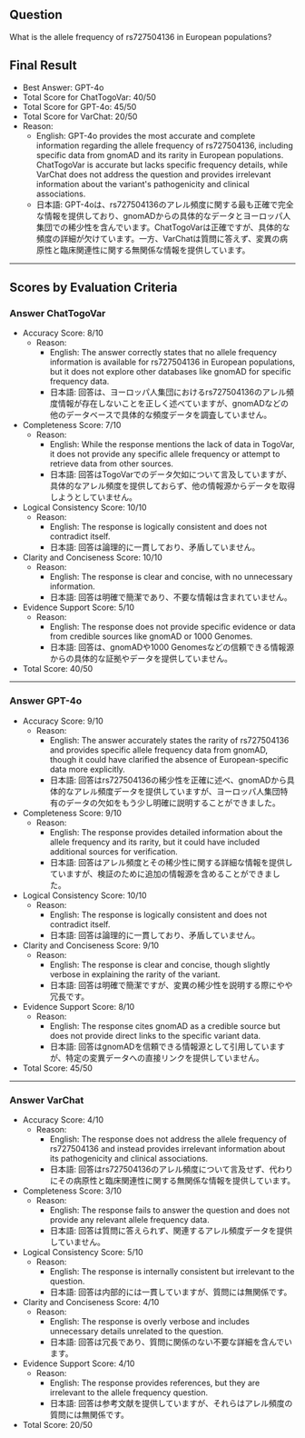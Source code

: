 ## Question

What is the allele frequency of rs727504136 in European populations?

## Final Result

- Best Answer: GPT-4o
- Total Score for ChatTogoVar: 40/50
- Total Score for GPT-4o: 45/50
- Total Score for VarChat: 20/50
- Reason:
  - English: GPT-4o provides the most accurate and complete information regarding the allele frequency of rs727504136, including specific data from gnomAD and its rarity in European populations. ChatTogoVar is accurate but lacks specific frequency details, while VarChat does not address the question and provides irrelevant information about the variant's pathogenicity and clinical associations.
  - 日本語: GPT-4oは、rs727504136のアレル頻度に関する最も正確で完全な情報を提供しており、gnomADからの具体的なデータとヨーロッパ人集団での稀少性を含んでいます。ChatTogoVarは正確ですが、具体的な頻度の詳細が欠けています。一方、VarChatは質問に答えず、変異の病原性と臨床関連性に関する無関係な情報を提供しています。

---

## Scores by Evaluation Criteria

### Answer ChatTogoVar
- Accuracy Score: 8/10
  - Reason: 
    - English: The answer correctly states that no allele frequency information is available for rs727504136 in European populations, but it does not explore other databases like gnomAD for specific frequency data.
    - 日本語: 回答は、ヨーロッパ人集団におけるrs727504136のアレル頻度情報が存在しないことを正しく述べていますが、gnomADなどの他のデータベースで具体的な頻度データを調査していません。
- Completeness Score: 7/10
  - Reason: 
    - English: While the response mentions the lack of data in TogoVar, it does not provide any specific allele frequency or attempt to retrieve data from other sources.
    - 日本語: 回答はTogoVarでのデータ欠如について言及していますが、具体的なアレル頻度を提供しておらず、他の情報源からデータを取得しようとしていません。
- Logical Consistency Score: 10/10
  - Reason: 
    - English: The response is logically consistent and does not contradict itself.
    - 日本語: 回答は論理的に一貫しており、矛盾していません。
- Clarity and Conciseness Score: 10/10
  - Reason: 
    - English: The response is clear and concise, with no unnecessary information.
    - 日本語: 回答は明確で簡潔であり、不要な情報は含まれていません。
- Evidence Support Score: 5/10
  - Reason: 
    - English: The response does not provide specific evidence or data from credible sources like gnomAD or 1000 Genomes.
    - 日本語: 回答は、gnomADや1000 Genomesなどの信頼できる情報源からの具体的な証拠やデータを提供していません。
- Total Score: 40/50

---

### Answer GPT-4o
- Accuracy Score: 9/10
  - Reason: 
    - English: The answer accurately states the rarity of rs727504136 and provides specific allele frequency data from gnomAD, though it could have clarified the absence of European-specific data more explicitly.
    - 日本語: 回答はrs727504136の稀少性を正確に述べ、gnomADから具体的なアレル頻度データを提供していますが、ヨーロッパ人集団特有のデータの欠如をもう少し明確に説明することができました。
- Completeness Score: 9/10
  - Reason: 
    - English: The response provides detailed information about the allele frequency and its rarity, but it could have included additional sources for verification.
    - 日本語: 回答はアレル頻度とその稀少性に関する詳細な情報を提供していますが、検証のために追加の情報源を含めることができました。
- Logical Consistency Score: 10/10
  - Reason: 
    - English: The response is logically consistent and does not contradict itself.
    - 日本語: 回答は論理的に一貫しており、矛盾していません。
- Clarity and Conciseness Score: 9/10
  - Reason: 
    - English: The response is clear and concise, though slightly verbose in explaining the rarity of the variant.
    - 日本語: 回答は明確で簡潔ですが、変異の稀少性を説明する際にやや冗長です。
- Evidence Support Score: 8/10
  - Reason: 
    - English: The response cites gnomAD as a credible source but does not provide direct links to the specific variant data.
    - 日本語: 回答はgnomADを信頼できる情報源として引用していますが、特定の変異データへの直接リンクを提供していません。
- Total Score: 45/50

---

### Answer VarChat
- Accuracy Score: 4/10
  - Reason: 
    - English: The response does not address the allele frequency of rs727504136 and instead provides irrelevant information about its pathogenicity and clinical associations.
    - 日本語: 回答はrs727504136のアレル頻度について言及せず、代わりにその病原性と臨床関連性に関する無関係な情報を提供しています。
- Completeness Score: 3/10
  - Reason: 
    - English: The response fails to answer the question and does not provide any relevant allele frequency data.
    - 日本語: 回答は質問に答えられず、関連するアレル頻度データを提供していません。
- Logical Consistency Score: 5/10
  - Reason: 
    - English: The response is internally consistent but irrelevant to the question.
    - 日本語: 回答は内部的には一貫していますが、質問には無関係です。
- Clarity and Conciseness Score: 4/10
  - Reason: 
    - English: The response is overly verbose and includes unnecessary details unrelated to the question.
    - 日本語: 回答は冗長であり、質問に関係のない不要な詳細を含んでいます。
- Evidence Support Score: 4/10
  - Reason: 
    - English: The response provides references, but they are irrelevant to the allele frequency question.
    - 日本語: 回答は参考文献を提供していますが、それらはアレル頻度の質問には無関係です。
- Total Score: 20/50